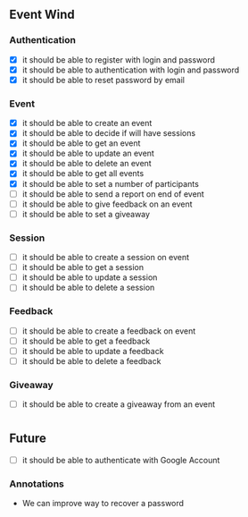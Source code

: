 ## Event Wind

### Authentication

- [x] it should be able to register with login and password
- [x] it should be able to authentication with login and password
- [x] it should be able to reset password by email

### Event

- [x] it should be able to create an event
- [x] it should be able to decide if will have sessions
- [x] it should be able to get an event
- [x] it should be able to update an event
- [x] it should be able to delete an event
- [x] it should be able to get all events
- [x] it should be able to set a number of participants
- [ ] it should be able to send a report on end of event
- [ ] it should be able to give feedback on an event
- [ ] it should be able to set a giveaway

### Session

- [ ] it should be able to create a session on event
- [ ] it should be able to get a session
- [ ] it should be able to update a session
- [ ] it should be able to delete a session

### Feedback

- [ ] it should be able to create a feedback on event
- [ ] it should be able to get a feedback
- [ ] it should be able to update a feedback
- [ ] it should be able to delete a feedback

### Giveaway

- [ ] it should be able to create a giveaway from an event


#

## Future

- [ ] it should be able to authenticate with Google Account



### Annotations
- We can improve way to recover a password

